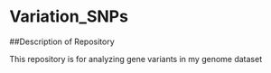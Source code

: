 # Variation_SNPs

##Description of Repository

This repository is for analyzing gene variants in my genome dataset
